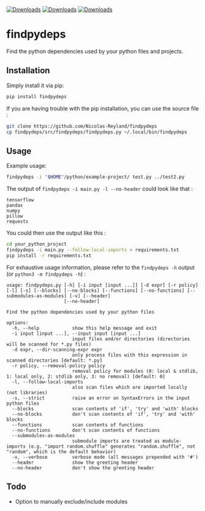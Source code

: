 [![Downloads](https://static.pepy.tech/badge/findpydeps)](https://pepy.tech/project/findpydeps)
[![Downloads](https://static.pepy.tech/badge/findpydeps/month)](https://pepy.tech/project/findpydeps)
[![Downloads](https://static.pepy.tech/badge/findpydeps/week)](https://pepy.tech/project/findpydeps)

# findpydeps
Find the python dependencies used by your python files and projects.

## Installation
Simply install it via pip:
```bash
pip install findpydeps
```

If you are having trouble with the pip installation, you can use the source file :
```bash
git clone https://github.com/Nicolas-Reyland/findpydeps
cp findpydeps/src/findpydeps/findpydeps.py ~/.local/bin/findpydeps
```

## Usage
Example usage:
```bash
findpydeps -i "$HOME"/python/example-project/ test.py ../test2.py
```

The output of `findpydeps -i main.py -l --no-header` could look like that :
```
tensorflow
pandas
numpy
pillow
requests
```

You could then use the output like this :
```bash
cd your_python_project
findpydeps -i main.py --follow-local-imports > requirements.txt
pip install -r requirements.txt
```

For exhaustive usage information, please refer to the `findpydeps -h` output (or `python3 -m findpydeps -h`) :
```
usage: findpydeps.py [-h] [-i input [input ...]] [-d expr] [-r policy] [-l] [-s] [--blocks] [--no-blocks] [--functions] [--no-functions] [--submodules-as-modules] [-v] [--header]
                     [--no-header]

Find the python dependencies used by your python files

options:
  -h, --help            show this help message and exit
  -i input [input ...], --input input [input ...]
                        input files and/or directories (directories will be scanned for *.py files)
  -d expr, --dir-scanning-expr expr
                        only process files with this expression in scanned directories [default: *.py]
  -r policy, --removal-policy policy
                        removal policy for modules (0: local & stdlib, 1: local only, 2: stdlib only, 3: no removal) [default: 0]
  -l, --follow-local-imports
                        also scan files which are imported locally (not libraries)
  -s, --strict          raise an error on SyntaxErrors in the input python files
  --blocks              scan contents of 'if', 'try' and 'with' blocks
  --no-blocks           don't scan contents of 'if', 'try' and 'with' blocks
  --functions           scan contents of functions
  --no-functions        don't scan contents of functions
  --submodules-as-modules
                        submodule imports are treated as module-imports (e.g. "import random.shuffle" generates "random.shuffle", not "random", which is the default behavior)
  -v, --verbose         verbose mode (all messages prepended with '#')
  --header              show the greeting header
  --no-header           don't show the greeting header
```


## Todo
 * Option to manually exclude/include modules
